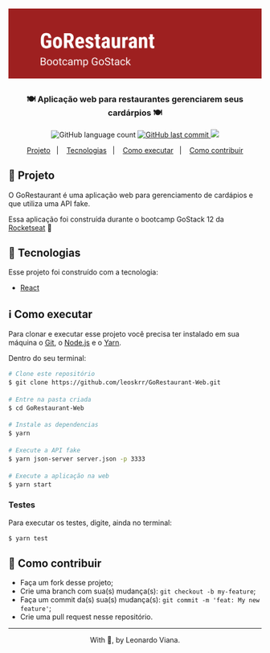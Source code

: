 <h1 align="center">
    <img alt="GoRestaurant" title="#GoRestaurant" src="https://github.com/leoskrr/GoRestaurant-Web/blob/master/assets/cover.png" width="1000px"/>
</h1>

<h3 align="center">
	🍽 Aplicação web para restaurantes gerenciarem seus cardárpios 🍽
</h3>
<p align="center">
  <img alt="GitHub language count" src="https://img.shields.io/badge/languages-3-green">

  <a href="https://github.com/leoskrr/GoMarketplace/commits/master">
    <img alt="GitHub last commit" src="https://img.shields.io/badge/last%20commit-september-yellowgreen">
  </a>

  <img src="https://img.shields.io/badge/tests-100%25-brightgreen"/>

<p align="center">
  <a href="#-projeto">Projeto</a>&nbsp;&nbsp;&nbsp;|&nbsp;&nbsp;&nbsp;
  <a href="#rocket-Tecnologias">Tecnologias</a>&nbsp;&nbsp;&nbsp;|&nbsp;&nbsp;&nbsp;
  <a href="#information_source-como-executar">Como executar</a>&nbsp;&nbsp;&nbsp;|&nbsp;&nbsp;&nbsp;
  <a href="#-como-contribuir">Como contribuir</a>
</p>

## 📱 Projeto

O GoRestaurant é uma aplicação web para gerenciamento de cardápios e que utiliza uma API fake.
<p>
Essa aplicação foi construída durante o bootcamp GoStack 12 da <a href="https://rocketseat.com.br/">Rocketseat</a>
🚀
</p>

## :rocket: Tecnologias

Esse projeto foi construído com a tecnologia:

- [React](https://pt-br.reactjs.org/)

## :information_source: Como executar

Para clonar e executar esse projeto você precisa ter instalado em sua máquina o [Git](https://git-scm.com), o [Node.js][nodejs] e o [Yarn][yarn].

Dentro do seu terminal:

```bash
# Clone este repositório
$ git clone https://github.com/leoskrr/GoRestaurant-Web.git

# Entre na pasta criada
$ cd GoRestaurant-Web

# Instale as dependencias
$ yarn

# Execute a API fake
$ yarn json-server server.json -p 3333

# Execute a aplicação na web
$ yarn start
```

### Testes

Para executar os testes, digite, ainda no terminal:
```bash
$ yarn test
```

## 🤔 Como contribuir

- Faça um fork desse projeto;
- Crie uma branch com sua(s) mudança(s): `git checkout -b my-feature`;
- Faça um commit da(s) sua(s) mudança(s): `git commit -m 'feat: My new feature'`;
- Crie uma pull request nesse repositório.

---

<p align="center">With 💜, by Leonardo Viana.</p>

[nodejs]: https://nodejs.org/
[yarn]: https://yarnpkg.com/
[vc]: https://code.visualstudio.com/
[vceditconfig]: https://marketplace.visualstudio.com/items?itemName=EditorConfig.EditorConfig
[vceslint]: https://marketplace.visualstudio.com/items?itemName=dbaeumer.vscode-eslint
[prettier]: https://marketplace.visualstudio.com/items?itemName=esbenp.prettier-vscode
